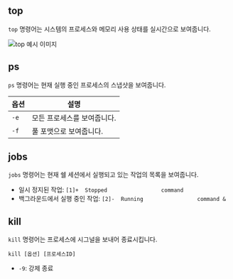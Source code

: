 ## top
`top` 명령어는 시스템의 프로세스와 메모리 사용 상태를 실시간으로 보여줍니다.

![top 예시 이미지](이미지_링크)

## ps
`ps` 명령어는 현재 실행 중인 프로세스의 스냅샷을 보여줍니다.

| 옵션 | 설명 |
| --- | --- |
| `-e` | 모든 프로세스를 보여줍니다. |
| `-f` | 풀 포맷으로 보여줍니다. |

## jobs
`jobs` 명령어는 현재 쉘 세션에서 실행되고 있는 작업의 목록을 보여줍니다.

- 일시 정지된 작업: `[1]+  Stopped                 command`
- 백그라운드에서 실행 중인 작업: `[2]-  Running                 command &`

## kill
`kill` 명령어는 프로세스에 시그널을 보내어 종료시킵니다.

`kill [옵션] [프로세스ID]`

- `-9`: 강제 종료
